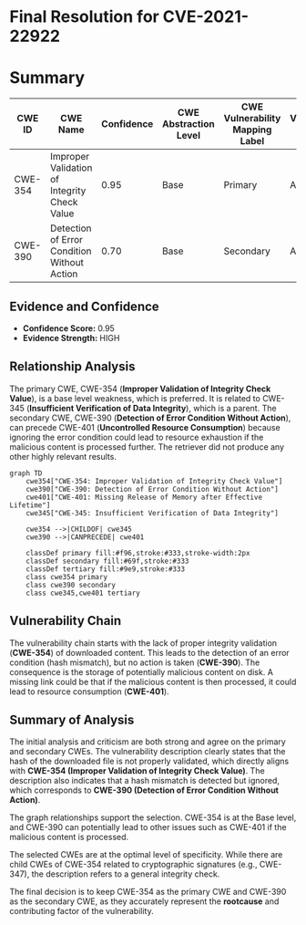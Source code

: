 # Final Resolution for CVE-2021-22922

# Summary
| CWE ID | CWE Name | Confidence | CWE Abstraction Level | CWE Vulnerability Mapping Label | CWE-Vulnerability Mapping Notes |
|---|---|---|---|---|---|
| CWE-354 | Improper Validation of Integrity Check Value | 0.95 | Base | Primary | Allowed |
| CWE-390 | Detection of Error Condition Without Action | 0.70 | Base | Secondary | Allowed |

## Evidence and Confidence

*   **Confidence Score:** 0.95
*   **Evidence Strength:** HIGH

## Relationship Analysis
The primary CWE, CWE-354 (**Improper Validation of Integrity Check Value**), is a base level weakness, which is preferred. It is related to CWE-345 (**Insufficient Verification of Data Integrity**), which is a parent. The secondary CWE, CWE-390 (**Detection of Error Condition Without Action**), can precede CWE-401 (**Uncontrolled Resource Consumption**) because ignoring the error condition could lead to resource exhaustion if the malicious content is processed further. The retriever did not produce any other highly relevant results.

```mermaid
graph TD
    cwe354["CWE-354: Improper Validation of Integrity Check Value"]
    cwe390["CWE-390: Detection of Error Condition Without Action"]
    cwe401["CWE-401: Missing Release of Memory after Effective Lifetime"]
    cwe345["CWE-345: Insufficient Verification of Data Integrity"]
    
    cwe354 -->|CHILDOF| cwe345
    cwe390 -->|CANPRECEDE| cwe401
    
    classDef primary fill:#f96,stroke:#333,stroke-width:2px
    classDef secondary fill:#69f,stroke:#333
    classDef tertiary fill:#9e9,stroke:#333
    class cwe354 primary
    class cwe390 secondary
    class cwe345,cwe401 tertiary
```

## Vulnerability Chain
The vulnerability chain starts with the lack of proper integrity validation (**CWE-354**) of downloaded content. This leads to the detection of an error condition (hash mismatch), but no action is taken (**CWE-390**). The consequence is the storage of potentially malicious content on disk. A missing link could be that if the malicious content is then processed, it could lead to resource consumption (**CWE-401**).

## Summary of Analysis
The initial analysis and criticism are both strong and agree on the primary and secondary CWEs. The vulnerability description clearly states that the hash of the downloaded file is not properly validated, which directly aligns with **CWE-354 (Improper Validation of Integrity Check Value)**. The description also indicates that a hash mismatch is detected but ignored, which corresponds to **CWE-390 (Detection of Error Condition Without Action)**.

The graph relationships support the selection. CWE-354 is at the Base level, and CWE-390 can potentially lead to other issues such as CWE-401 if the malicious content is processed.

The selected CWEs are at the optimal level of specificity. While there are child CWEs of CWE-354 related to cryptographic signatures (e.g., CWE-347), the description refers to a general integrity check.

The final decision is to keep CWE-354 as the primary CWE and CWE-390 as the secondary CWE, as they accurately represent the **rootcause** and contributing factor of the vulnerability.